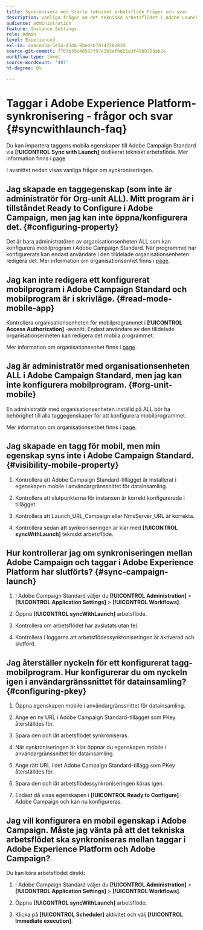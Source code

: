 ```yaml
---
title: Synkronisera med Starta tekniskt arbetsflöde Frågor och svar
description: Vanliga frågor om det tekniska arbetsflödet i Adobe Launch
audience: administration
feature: Instance Settings
role: Admin
level: Experienced
exl-id: aaaceb3a-5e54-47da-9be4-b70747282830
source-git-commit: 7767b39a48502f97e2b3af9d21a3f49b9283ab2e
workflow-type: tm+mt
source-wordcount: '497'
ht-degree: 0%

---
```


# Taggar i Adobe Experience Platform-synkronisering - frågor och svar {#syncwithlaunch-faq}

Du kan importera taggens mobila egenskaper till Adobe Campaign Standard via **[!UICONTROL Sync with Launch]** dedikerat tekniskt arbetsflöde. Mer information finns i [page](../../administration/using/technical-workflows.md)

I avsnittet nedan visas vanliga frågor om synkroniseringen.

## Jag skapade en taggegenskap (som inte är administratör för Org-unit ALL). Mitt program är i tillståndet Ready to Configure i Adobe Campaign, men jag kan inte öppna/konfigurera det. {#configuring-property}

Det är bara administratören av organisationsenheten ALL som kan konfigurera mobilprogram i Adobe Campaign Standard. När programmet har konfigurerats kan endast användare i den tilldelade organisationsenheten redigera det. Mer information om organisationsenhet finns i [page](../../administration/using/organizational-units.md).

## Jag kan inte redigera ett konfigurerat mobilprogram i Adobe Campaign Standard och mobilprogram är i skrivläge. {#read-mode-mobile-app}

Kontrollera organisationsenheten för mobilprogrammet i **[!UICONTROL Access Authorization]** -avsnitt. Endast användare av den tilldelade organisationsenheten kan redigera det mobila programmet.

Mer information om organisationsenhet finns i [page](../../administration/using/organizational-units.md).

## Jag är administratör med organisationsenheten ALL i Adobe Campaign Standard, men jag kan inte konfigurera mobilprogram. {#org-unit-mobile}

En administratör med organisationsenheten inställd på ALL bör ha behörighet till alla taggegenskaper för att konfigurera mobilprogrammet.

Mer information om organisationsenhet finns i [page](../../administration/using/organizational-units.md).

## Jag skapade en tagg för mobil, men min egenskap syns inte i Adobe Campaign Standard. {#visibility-mobile-property}

1. Kontrollera att Adobe Campaign Standard-tillägget är installerat i egenskapen mobile i användargränssnittet för datainsamling.

1. Kontrollera att slutpunkterna för instansen är korrekt konfigurerade i tillägget.

1. Kontrollera att Launch_URL_Campaign eller NmsServer_URL är korrekta.

1. Kontrollera sedan att synkroniseringen är klar med **[!UICONTROL syncWithLaunch]** tekniskt arbetsflöde.

## Hur kontrollerar jag om synkroniseringen mellan Adobe Campaign och taggar i Adobe Experience Platform har slutförts? {#sync-campaign-launch}

1. I Adobe Campaign Standard väljer du **[!UICONTROL Administration]** > **[!UICONTROL Application Settings]** > **[!UICONTROL Workflows]**.

1. Öppna **[!UICONTROL syncWithLaunch]** arbetsflöde.

1. Kontrollera om arbetsflödet har avslutats utan fel.

1. Kontrollera i loggarna att arbetsflödessynkroniseringen är aktiverad och slutförd.

## Jag återställer nyckeln för ett konfigurerat tagg-mobilprogram. Hur konfigurerar du om nyckeln igen i användargränssnittet för datainsamling? {#configuring-pkey}

1. Öppna egenskapen mobile i användargränssnittet för datainsamling.

1. Ange en ny URL i Adobe Campaign Standard-tillägget som PKey återställdes för.

1. Spara den och låt arbetsflödet synkroniseras.

1. När synkroniseringen är klar öppnar du egenskapen mobile i användargränssnittet för datainsamling.

1. Ange rätt URL i det Adobe Campaign Standard-tillägg som PKey återställdes för.

1. Spara den och låt arbetsflödessynkroniseringen köras igen.

1. Endast då visas egenskapen i **[!UICONTROL Ready to Configure]** i Adobe Campaign och kan nu konfigureras.

## Jag vill konfigurera en mobil egenskap i Adobe Campaign. Måste jag vänta på att det tekniska arbetsflödet ska synkroniseras mellan taggar i Adobe Experience Platform och Adobe Campaign?

Du kan köra arbetsflödet direkt:

1. I Adobe Campaign Standard väljer du **[!UICONTROL Administration]** > **[!UICONTROL Application Settings]** > **[!UICONTROL Workflows]**.

1. Öppna **[!UICONTROL syncWithLaunch]** arbetsflöde.

1. Klicka på **[!UICONTROL Scheduler]** aktivitet och välj **[!UICONTROL Immediate execution]**.
